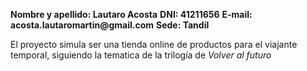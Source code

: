 __**Nombre y apellido:** Lautaro Acosta__
__**DNI:** 41211656__
__**E-mail:** acosta.lautaromartin@gmail.com__
__**Sede:** Tandil__

El proyecto simula ser una tienda online de productos  para el viajante temporal, siguiendo la tematica de la trilogía de _Volver al futuro_
